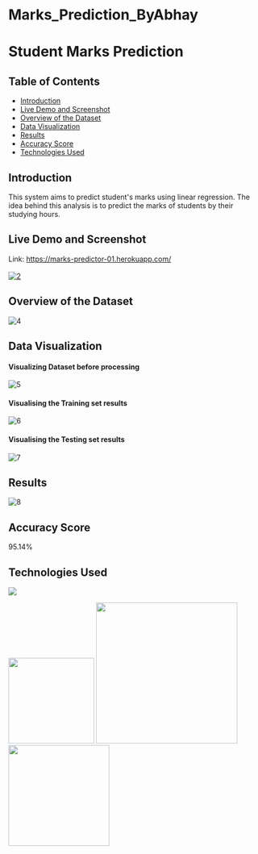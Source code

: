 # Marks_Prediction_ByAbhay
# Student Marks Prediction

## Table of Contents
  * [Introduction](#introduction)
  * [Live Demo and Screenshot](#live-demo-and-screenshot)
  * [Overview of the Dataset](#overview-of-the-dataset)
  * [Data Visualization](#data-visualization)
  * [Results](#results)
  * [Accuracy Score](#accuracy-score)
  * [Technologies Used](#technologies-used)
  
## Introduction
This system aims to predict student's marks using linear regression. The idea behind this analysis is to predict the marks of students by their studying hours. <br/>

## Live Demo and Screenshot
Link: https://marks-predictor-01.herokuapp.com/   <br/><br/>
[![2](https://user-images.githubusercontent.com/73738015/104304043-e07b6700-54f0-11eb-889e-2248dede8eba.JPG)](https://marks-predictor-01.herokuapp.com/)

## Overview of the Dataset
![4](https://user-images.githubusercontent.com/73738015/100090617-74c63780-2e79-11eb-9579-549d90fe009b.JPG)

## Data Visualization

#### Visualizing Dataset before processing
![5](https://user-images.githubusercontent.com/73738015/100088574-57439e80-2e76-11eb-96bb-a0a35a79c9f9.JPG)

#### Visualising the Training set results
![6](https://user-images.githubusercontent.com/73738015/100090038-98d54900-2e78-11eb-94f0-00b03d44f76c.JPG)

#### Visualising the Testing set results
![7](https://user-images.githubusercontent.com/73738015/100090052-9d99fd00-2e78-11eb-89c0-bce91ec609d0.JPG)

## Results
![8](https://user-images.githubusercontent.com/73738015/100090887-e2726380-2e79-11eb-814e-0b5bdca25646.JPG)

## Accuracy Score
95.14%

## Technologies Used

![](https://forthebadge.com/images/badges/made-with-python.svg)

[<img target="_blank" src="https://flask.palletsprojects.com/en/1.1.x/_images/flask-logo.png" width=170>](https://flask.palletsprojects.com/en/1.1.x/) [<img target="_blank" src="https://number1.co.za/wp-content/uploads/2017/10/gunicorn_logo-300x85.png" width=280>](https://gunicorn.org) [<img target="_blank" src="https://scikit-learn.org/stable/_static/scikit-learn-logo-small.png" width=200>](https://scikit-learn.org/stable/) 



